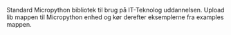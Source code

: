 Standard Micropython bibliotek til brug på IT-Teknolog uddannelsen.
Upload lib mappen til Micropython enhed og kør derefter eksemplerne fra examples mappen.

